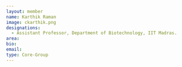 ```yaml
---
layout: member
name: Karthik Raman
image: ckarthik.png
designations: 
  - Assistant Professor, Department of Biotechnology, IIT Madras.
area:
bio:
email:
type: Core-Group
---
```

